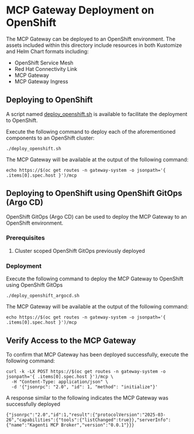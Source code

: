 # MCP Gateway Deployment on OpenShift

The MCP Gateway can be deployed to an OpenShift environment. The assets included within this directory include resources in both Kustomize and Helm Chart formats including:

* OpenShift Service Mesh
* Red Hat Connectivity Link
* MCP Gateway
* MCP Gateway Ingress

## Deploying to OpenShift

A script named [deploy_openshift.sh](deploy_openshift.sh) is available to facilitate the deployment to OpenShift.

Execute the following command to deploy each of the aforementioned components to an OpenShift cluster:

```shell
./deploy_openshift.sh
```

The MCP Gateway will be available at the output of the following command:

```shell
echo https://$(oc get routes -n gateway-system -o jsonpath='{ .items[0].spec.host }')/mcp
```

## Deploying to OpenShift using OpenShift GitOps (Argo CD)

OpenShift GitOps (Argo CD) can be used to deploy the MCP Gateway to an OpenShift environment.

### Prerequisites

1. Cluster scoped OpenShift GitOps previously deployed

### Deployment

Execute the following command to deploy the MCP Gateway to OpenShift using OpenShift GitOps


```shell
./deploy_openshift_argocd.sh
```

The MCP Gateway will be available at the output of the following command:

```shell
echo https://$(oc get routes -n gateway-system -o jsonpath='{ .items[0].spec.host }')/mcp
```

## Verify Access to the MCP Gateway

To confirm that MCP Gateway has been deployed successfully, execute the following command:

```shell
curl -k -LX POST https://$(oc get routes -n gateway-system -o jsonpath='{ .items[0].spec.host }')/mcp \
  -H "Content-Type: application/json" \
  -d '{"jsonrpc": "2.0", "id": 1, "method": "initialize"}'
```

A response similar to the following indicates the MCP Gateway was successfully deployed


```shell
{"jsonrpc":"2.0","id":1,"result":{"protocolVersion":"2025-03-26","capabilities":{"tools":{"listChanged":true}},"serverInfo":{"name":"Kagenti MCP Broker","version":"0.0.1"}}}
```

